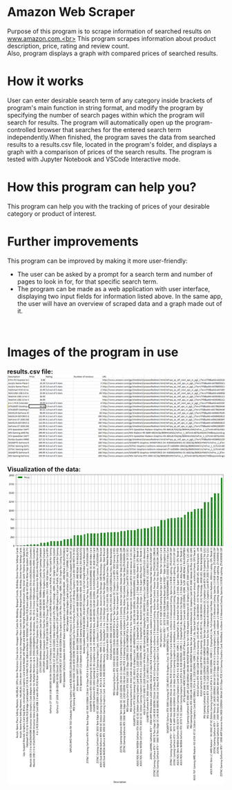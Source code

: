 # Amazon Web Scraper
Purpose of this program is to scrape information of searched results on www.amazon.com.<br>
This program scrapes information about product description, price, rating and review count.<br>
Also, program displays a graph with compared prices of searched results.<br>

# How it works
User can enter desirable search term of any category inside brackets of program's main function in string format, and modify the program by specifying the number of search pages within which the program will search for results. The program will automatically open up the program-controlled browser that searches for the entered search term independently.When finished, the program saves the data from searched results to a results.csv file, located in the program's folder, and displays a graph with a comparison of prices of the search results. The program is tested with Jupyter Notebook and VSCode Interactive mode.<br>

# How this program can help you?
This program can help you with the tracking of prices of your desirable category or product of interest.<br>

# Further improvements
This program can be improved by making it more user-friendly:
<ul>
  <li> The user can be asked by a prompt for a search term and number of pages to look in for, for that specific search term. </li>
  <li> The program can be made as a web application with user interface, displaying two input fields for information listed above. In the same app, the user will have an overview of scraped data and a graph made out of it.</li>
</ul>
<br>

# Images of the program in use

<b>results.csv file:<b>
<img src="./images/results.PNG"><br>

<b>Visualization of the data:<b>
<img src="./images/graph.png"><br>
